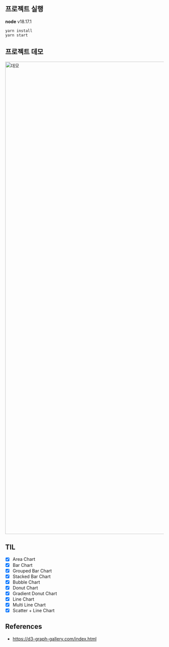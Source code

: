 <img src="https://capsule-render.vercel.app/api?section=header&type=waving&height=300&text=Study%20D3&color=timeGradient&fontSize=90" alt="" />

## 프로젝트 실행

**node** v18.17.1

```
yarn install
yarn start
```

## 프로젝트 데모

<img width="1500" alt="데모" src="https://github.com/akffkdahffkdgo77/study-d3js/assets/52883505/184cf48e-7ea8-4ab0-9edc-ab1f6320de4d">

## TIL

- [x] Area Chart
- [x] Bar Chart
- [x] Grouped Bar Chart
- [x] Stacked Bar Chart
- [x] Bubble Chart
- [x] Donut Chart
- [x] Gradient Donut Chart
- [x] Line Chart
- [x] Multi Line Chart
- [x] Scatter + Line Chart

## References
- https://d3-graph-gallery.com/index.html
